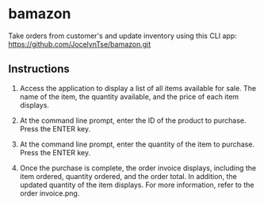 # bamazon
Take orders from customer's and update inventory using this CLI app:
https://github.com/JocelynTse/bamazon.git

## Instructions
1. Access the application to display a list of all items available for sale. The name of the item, the quantity available, and the price of each item displays.

2. At the command line prompt, enter the ID of the product to purchase. Press the ENTER key.

3. At the command line prompt, enter the quantity of the item to purchase. Press the ENTER key.

4. Once the purchase is complete, the order invoice displays, including the item ordered, quantity ordered, and the order total. In addition, the updated quantity of the item displays. For more information, refer to the order invoice.png.
